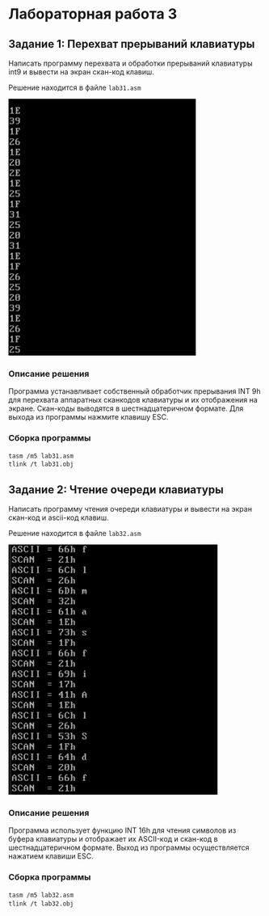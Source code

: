 # Лабораторная работа 3

## Задание 1: Перехват прерываний клавиатуры
Написать программу перехвата и обработки прерываний клавиатуры int9 и вывести на экран скан-код клавиш.

Решение находится в файле `lab31.asm`

![Lab 3.1 Demo](/images/31.png)

### Описание решения
Программа устанавливает собственный обработчик прерывания INT 9h для перехвата аппаратных сканкодов клавиатуры и их отображения на экране. Скан-коды выводятся в шестнадцатеричном формате. Для выхода из программы нажмите клавишу ESC.

### Сборка программы
```bash
tasm /m5 lab31.asm
tlink /t lab31.obj
```

## Задание 2: Чтение очереди клавиатуры
Написать программу чтения очереди клавиатуры и вывести на экран скан-код и ascii-код клавиш.

Решение находится в файле `lab32.asm`

![Lab 3.2 Demo](/images/32.png)

### Описание решения
Программа использует функцию INT 16h для чтения символов из буфера клавиатуры и отображает их ASCII-код и скан-код в шестнадцатеричном формате. Выход из программы осуществляется нажатием клавиши ESC.

### Сборка программы
```bash
tasm /m5 lab32.asm
tlink /t lab32.obj
```
